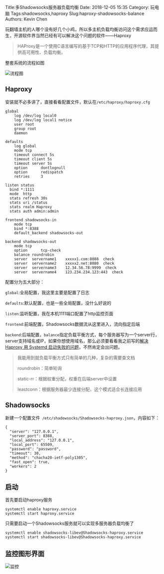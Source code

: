 Title:多Shadowsocks服务器负载均衡
Date: 2018-12-05 15:35
Category: 玩电脑
Tags:shadowsocks,haproxy
Slug:haproxy-shadowsocks-balance
Authors: Kevin Chen



玩翻墙主机的人哪个没有好几个小鸡，所以多主机负载均衡访问这个需求应运而生，开源软件界当然已经有可以解决这个问题的软件——Haproxy

> HAProxy是一个使用C语言编写的基于TCP和HTTP的应用程序代理，其提供高可用性、负载均衡。



整套系统的流程如图

![流程图](https://chenwrt.com:843/uploads/big/154bf52001d49ea005f8133b58962980.jpg)

## Haproxy

安装就不必多讲了，直接看看配置文件，默认在`/etc/haproxy/haproxy.cfg `

```
global
    log /dev/log local0
    log /dev/log local1 notice
    user root
    group root
    daemon

defaults
    log global
    mode tcp
    timeout connect 5s
    timeout client 5s
    timeout server 5s
    option      dontlognull
    option      redispatch
    retries     3

listen status
  bind *:1111
  mode  http
  stats refresh 30s
  stats uri /status
  stats realm Haproxy    
  stats auth admin:admin

frontend shadowsocks-in
    mode tcp
    bind *:8388
    default_backend shadowsocks-out

backend shadowsocks-out
    mode tcp
    option      tcp-check
    balance roundrobin
    server  servername1    xxxxx1.com:8088  check
    server  servername2    xxxxx2.net:8080  check
    server  servername3    12.34.56.78:9999  check
    server  servername4    123.234.234.123:443  check

```

配置分为五大部分：

`global`:全局配置，我这里主要是配置了日志

`defaults`:默认配置，也是一些全局配置，没什么好说的

`listen`:监听配置，我在本机1111端口配置了http监控页面

`frontend`:前端配置，Shadowsocks数据流从这里进入，流向指定后端

`backend`:后端配置，`balance`指定负载平衡方式，每个服务器写为一个server行，server支持域名或IP，如果你想使用域名，那么必须要看看我之前写的[解决 Haproxy 用 Systemd 启动失败的问题](https://www.solarck.com/systemd-wait-network-online.html)，不然肯定会出问题。

> 我能用到就负载平衡方式只有简单的几种，复杂的需要查文档
>
> roundrobin：简单轮询
>
> static-rr：根据权重分配，权重在后端server中设置
>
> leastconn：根据服务器最少连接分配，这个模式适合长连接应用






## Shadowsocks

新建一个配置文件` /etc/shadowsocks/Shadowsocks-haproxy.json`，内容如下：

```
{
  "server": "127.0.0.1",
  "server_port": 8388,
  "local_address": "127.0.0.1",
  "local_port": 65509,
  "password": "password",
  "timeout": 30,
  "method": "chacha20-ietf-poly1305",
  "fast_open": true,
  "workers": 2
}

```



## 启动

首先要启动haproxy服务
```
systemctl enable haproxy.service
systemctl start haproxy.service
```



只需要启动一个Shadowsocks服务就可以实现多服务器负载均衡了

```
systemctl enable shadowsocks-libev@Shadowsocks-haproxy.service
systemctl start shadowsocks-libev@Shadowsocks-haproxy.service
```



## 监控图形界面

![监控](https://chenwrt.com:843/uploads/big/f4111569c24e22374b98a4e24bb310b2.jpg)
